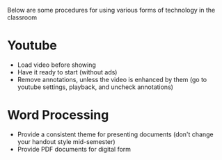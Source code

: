 Below are some procedures for using various forms of technology in the classroom

# Youtube

* Load video before showing
* Have it ready to start (without ads)
* Remove annotations, unless the video is enhanced by them (go to youtube settings, playback, and uncheck annotations)

# Word Processing

* Provide a consistent theme for presenting documents (don't change your handout style mid-semester)
* Provide PDF documents for digital form


